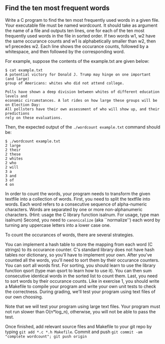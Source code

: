 ## Find the ten most frequent words

Write a C program to find the ten most frequently used words in a given file. Your executable file must be named wordcount. It should take as argument the name of a file and outputs ten lines, one for each of the ten most frequently used words in the file in sorted order. If two words w1, w2 have the same occurance counts and w1 is alphabetically smaller than w2, then w1 precedes w2. Each line shows the occurance counts, followed by a whitespace, and then followed by the corresponding word.

For example, suppose the contents of the example.txt are given below:
```
$ cat example.txt
A potential victory for Donald J. Trump may hinge on one important (and large) 
group of Americans: whites who did not attend college.

Polls have shown a deep division between whites of different education levels and 
economic circumstances. A lot rides on how large these groups will be on Election Day: 
All pollsters have their own assessment of who will show up, and their predictions 
rely on these evaluations.
```

Then, the expected output of the `./wordcount example.txt` command should be:
```
$ ./wordcount example.txt
2 large
2 their
2 these
2 whites
2 who
2 will
3 a
3 and
3 of
4 on
```

In order to count the words, your program needs to transform the given textfile into a collection of words. First, you need to split the textfile into words. Each word refers to a consecutive sequence of alpha-numeric characters. Words are separated by one or more non-alphanumeric characters. (Hint: usage the C library function isalnum. For usage, type man isalnum) Second, you need to ``canonicalize`` (aka ``normalize'') each word by turning any uppercase letters into a lower case one.

To count the occurances of words, there are several strategies.

You can implement a hash table to store the mapping from each word (C strings) to its occurance counter. C's standard library does not have hash tables nor dictionary, so you'll have to implement your own. After you've counted all the words, you'll need to sort them by their occurance counters.
You can sort all words first. For sorting, you should learn to use the library function qsort (type man qsort to learn how to use it). You can then sum consecutive identical words in the sorted list to count them. Last, you need to sort words by their occurance counts.
Like in exercise 1, you should write a Makefile to compile your program and write your own unit tests to check the correctness. During grading, we'll test your program using text files of our own choosing.

Note that we will test your program using large text files. Your program must not run slower than O(n*log_n), otherwise, you will not be able to pass the test.

Once finished, add relevant source files and Makefile to your git repo by typing `git add *.c *.h Makefile`. Commit and push `git commit -am "complete wordcount"; git push origin`

